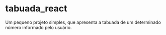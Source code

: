 # tabuada_react
Um pequeno projeto simples, que apresenta a tabuada de um determinado número informado pelo usuário.
